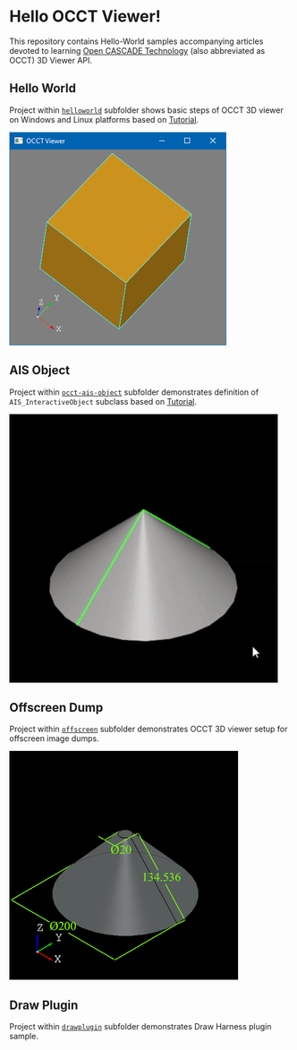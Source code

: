 Hello OCCT Viewer!
==================

This repository contains Hello-World samples accompanying articles devoted to learning [Open CASCADE Technology](https://dev.opencascade.org) (also abbreviated as OCCT) 3D Viewer API.

## Hello World

Project within [`helloworld`](helloworld/) subfolder shows basic steps of OCCT 3D viewer on Windows and Linux platforms
based on [Tutorial](https://unlimited3d.wordpress.com/2021/03/27/occt-minimal-viewer-setup/).

![Hello World screenshot](/images/helloworld.png)

## AIS Object

Project within [`occt-ais-object`](occt-ais-object/) subfolder demonstrates definition of `AIS_InteractiveObject` subclass
based on [Tutorial](https://unlimited3d.wordpress.com/2021/11/16/ais-object-computing-presentation/).

![AIS Object screenshot](/images/occt-ais-object.gif)

## Offscreen Dump

Project within [`offscreen`](offscreen/) subfolder demonstrates OCCT 3D viewer setup for offscreen image dumps.

![Offscreen screenshot](/images/offscreen.png)

## Draw Plugin

Project within [`drawplugin`](drawplugin/) subfolder demonstrates Draw Harness plugin sample.
